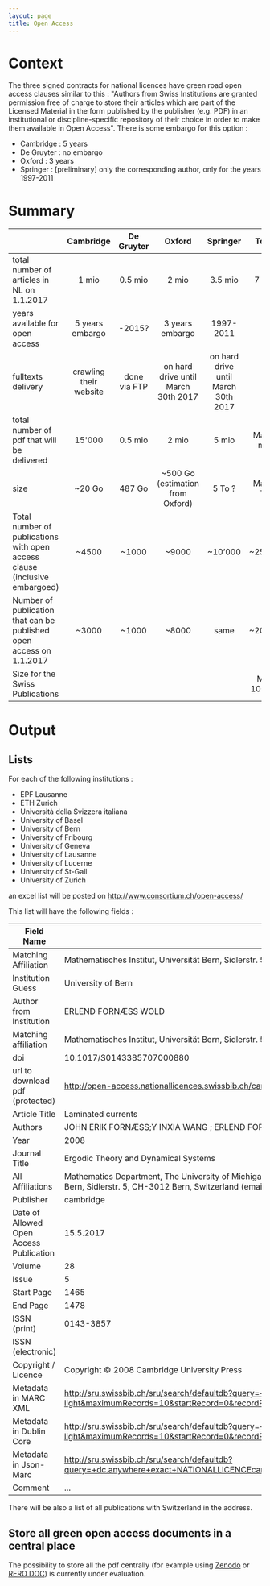 ```yaml
---
layout: page
title: Open Access
---
```


# Context

The three signed contracts for national licences have green road open access clauses similar to this : "Authors from Swiss Institutions are granted permission free of charge to store their articles which are part of the Licensed Material in the form published by the publisher (e.g. PDF) in an institutional or discipline-specific repository of their choice in order to make them available in Open Access". There is some embargo for this option :

 * Cambridge : 5 years
 * De Gruyter : no embargo
 * Oxford : 3 years
 * Springer : [preliminary] only the corresponding author, only for the years 1997-2011

# Summary

||Cambridge|De Gruyter|Oxford|Springer|Total|
| :--- | :---: | :---: |:---: |:---: |:---: |
|total number of articles in NL on 1.1.2017|1 mio|0.5 mio|2 mio|3.5 mio|7 mio|
|years available for open access|5 years embargo|-2015?|3 years embargo|1997-2011||
|fulltexts delivery|crawling their website|done via FTP|on hard drive until March 30th 2017|on hard drive until March 30th 2017||
|total number of pdf that will be delivered|15'000|0.5 mio|2 mio|5 mio|Max 8 mio|
|size|~20 Go |487 Go|~500 Go (estimation from Oxford)|5 To ?|Max 8 To|
|Total number of publications with open access clause (inclusive embargoed)|~4500|~1000|~9000|~10’000|~25000|
|Number of publication that can be published open access on 1.1.2017|~3000|~1000|~8000|same|~20000|
|Size for the Swiss Publications|||||Max 100 Go|


# Output

## Lists

For each of the following institutions :
- EPF Lausanne
- ETH Zurich
- Università della Svizzera italiana
- University of Basel
- University of Bern
- University of Fribourg
- University of Geneva
- University of Lausanne
- University of Lucerne
- University of St-Gall
- University of Zurich

an excel list will be posted on <http://www.consortium.ch/open-access/>

This list will have the following fields :

Field Name|Example
---|---
Matching Affiliation|Mathematisches Institut, Universität Bern, Sidlerstr. 5, CH-3012 Bern, Switzerland (email: erlendfw@math.uio.no)
Institution Guess|University of Bern
Author from Institution|ERLEND FORNÆSS WOLD
Matching affiliation|Mathematisches Institut, Universität Bern, Sidlerstr. 5, CH-3012 Bern, Switzerland (email: erlendfw@math.uio.no)
doi|10.1017/S0143385707000880
url to download pdf (protected)|http://open-access.nationallicences.swissbib.ch/cambridge/ETD/ETD28_05/S0143385707000880.pdf
Article Title|Laminated currents
Authors|JOHN ERIK FORNÆSS;Y INXIA WANG ; ERLEND FORNÆSS WOLD
Year|2008
Journal Title|Ergodic Theory and Dynamical Systems
All Affiliations|Mathematics Department, The University of Michigan, East Hall, Ann Arbor, MI 48109, USA (email: fornaess@umich.edu)///Department of Mathematics, Henan Polytechnic University, Jiaozuo, 454000, China (email: yinxiawang@gmail.com)///Mathematisches Institut, Universität Bern, Sidlerstr. 5, CH-3012 Bern, Switzerland (email: erlendfw@math.uio.no)
Publisher|cambridge
Date of Allowed Open Access Publication|15.5.2017
Volume|28
Issue|5
Start Page|1465
End Page|1478
ISSN (print)|0143-3857
ISSN (electronic)|
Copyright / Licence|Copyright © 2008 Cambridge University Press  
Metadata in MARC XML|http://sru.swissbib.ch/sru/search/defaultdb?query=+dc.anywhere+exact+NATIONALLICENCEcambridge101017S0143385707000880&operation=searchRetrieve&recordSchema=info%3Asrw%2Fschema%2F1%2Fmarcxml-v1.1-light&maximumRecords=10&startRecord=0&recordPacking=XML&availableDBs=defaultdb&sortKeys=Submit+query
Metadata in Dublin Core|http://sru.swissbib.ch/sru/search/defaultdb?query=+dc.anywhere+exact+NATIONALLICENCEcambridge101017S0143385707000880&operation=searchRetrieve&recordSchema=info%3Asru%2Fschema%2F1%2Fdc-v1.1-light&maximumRecords=10&startRecord=0&recordPacking=XML&availableDBs=defaultdb&sortKeys=Submit+query
Metadata in Json-Marc|http://sru.swissbib.ch/sru/search/defaultdb?query=+dc.anywhere+exact+NATIONALLICENCEcambridge101017S0143385707000880&operation=searchRetrieve&recordSchema=info%3Asru%2Fschema%2Fjson&maximumRecords=10&startRecord=0&recordPacking=XML&availableDBs=defaultdb&sortKeys=Submit+query
Comment|...

There will be also a list of all publications with Switzerland in the address.



## Store all green open access documents in a central place

The possibility to store all the pdf centrally (for example using [Zenodo](https://zenodo.org/) or [RERO DOC](https://doc.rero.ch)) is currently under evaluation.
